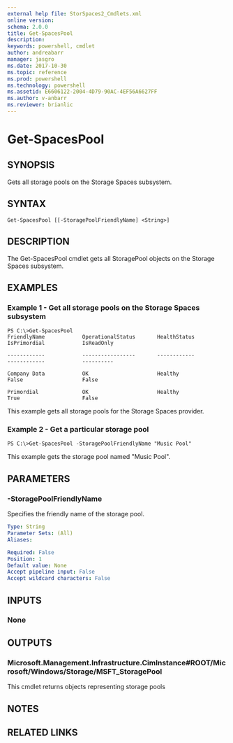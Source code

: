 ```yaml
---
external help file: StorSpaces2_Cmdlets.xml
online version: 
schema: 2.0.0
title: Get-SpacesPool
description: 
keywords: powershell, cmdlet
author: andreabarr
manager: jasgro
ms.date: 2017-10-30
ms.topic: reference
ms.prod: powershell
ms.technology: powershell
ms.assetid: E6606122-2004-4D79-90AC-4EF56A6627FF
ms.author: v-anbarr
ms.reviewer: brianlic
---
```


# Get-SpacesPool

## SYNOPSIS
Gets all storage pools on the Storage Spaces subsystem.

## SYNTAX

```
Get-SpacesPool [[-StoragePoolFriendlyName] <String>]
```

## DESCRIPTION
The Get-SpacesPool cmdlet gets all StoragePool objects on the Storage Spaces subsystem.

## EXAMPLES

### Example 1 - Get all storage pools on the Storage Spaces subsystem
```
PS C:\>Get-SpacesPool
FriendlyName            OperationalStatus       HealthStatus            IsPrimordial            IsReadOnly

------------            -----------------       ------------            ------------            ----------

Company Data            OK                      Healthy                 False                   False

Primordial              OK                      Healthy                 True                    False
```

This example gets all storage pools for the Storage Spaces provider.

### Example 2 - Get a particular storage pool
```
PS C:\>Get-SpacesPool -StoragePoolFriendlyName "Music Pool"
```

This example gets the storage pool named "Music Pool".

## PARAMETERS

### -StoragePoolFriendlyName
Specifies the friendly name of the storage pool.

```yaml
Type: String
Parameter Sets: (All)
Aliases: 

Required: False
Position: 1
Default value: None
Accept pipeline input: False
Accept wildcard characters: False
```

## INPUTS

### None

## OUTPUTS

### Microsoft.Management.Infrastructure.CimInstance#ROOT/Microsoft/Windows/Storage/MSFT_StoragePool
This cmdlet returns objects representing storage pools

## NOTES

## RELATED LINKS

